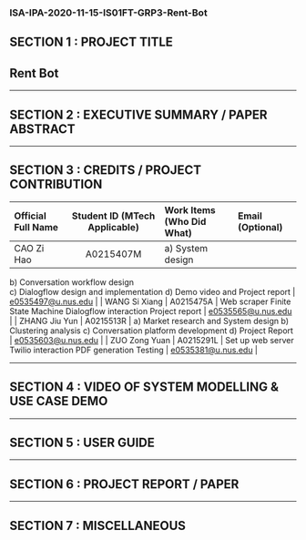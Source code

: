 ﻿### ISA-IPA-2020-11-15-IS01FT-GRP3-Rent-Bot
## SECTION 1 : PROJECT TITLE
## Rent Bot

---

## SECTION 2 : EXECUTIVE SUMMARY / PAPER ABSTRACT

---

## SECTION 3 : CREDITS / PROJECT CONTRIBUTION

| Official Full Name  | Student ID (MTech Applicable)  | Work Items (Who Did What) | Email (Optional) |
| :------------ |:---------------:| :-----| :-----|
| CAO Zi Hao | A0215407M | a) System design 
b) Conversation workflow design  
c) Dialogflow design and implementation 
d) Demo video and Project report
 | e0535497@u.nus.edu |
| WANG Si Xiang | A0215475A | Web scraper 
Finite State Machine 
Dialogflow interaction 
Project report   | e0535565@u.nus.edu |
| ZHANG Jiu Yun | A0215513R | a) Market research and System design 
b) Clustering analysis 
c) Conversation platform development d) Project Report  | e0535603@u.nus.edu |
| ZUO Zong Yuan | A0215291L | Set up web server 
Twilio interaction 
PDF generation 
Testing  | e0535381@u.nus.edu |

---

## SECTION 4 : VIDEO OF SYSTEM MODELLING & USE CASE DEMO

---

## SECTION 5 : USER GUIDE

---

## SECTION 6 : PROJECT REPORT / PAPER

---

## SECTION 7 : MISCELLANEOUS
